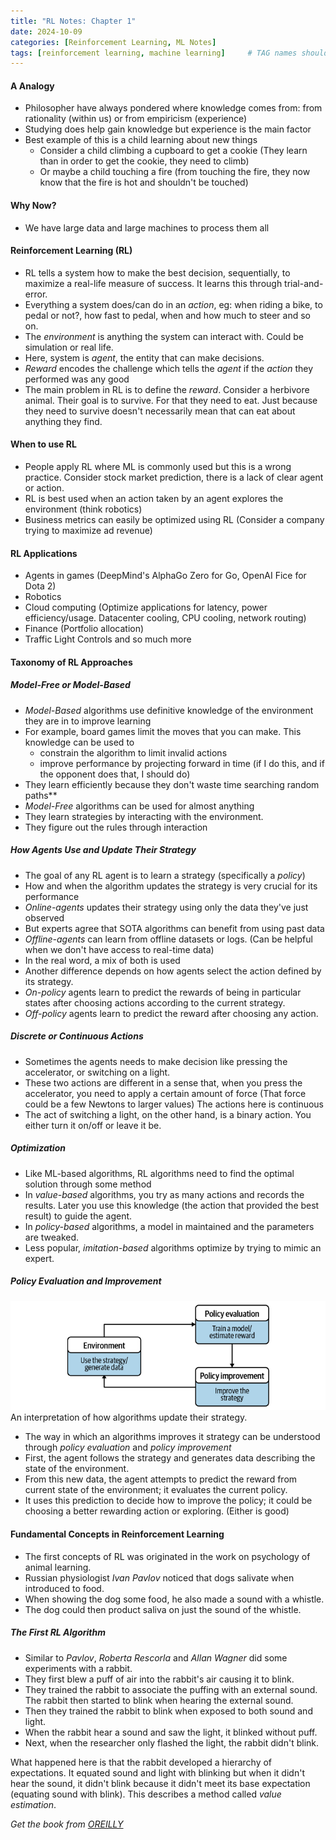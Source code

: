 ```yaml
---
title: "RL Notes: Chapter 1"
date: 2024-10-09
categories: [Reinforcement Learning, ML Notes]
tags: [reinforcement learning, machine learning]     # TAG names should always be lowercase
---
```




#### A Analogy
- Philosopher have always pondered where knowledge comes from: from rationality (within us) or from empiricism (experience)
- Studying does help gain knowledge but experience is the main factor
- Best example of this is a child learning about new things
	- Consider a child climbing a cupboard to get a cookie (They learn than in order to get the cookie, they need to climb)
	- Or maybe a child touching a fire (from touching the fire, they now know that the fire is hot and shouldn't be touched)


#### Why Now?
- We have large data and large machines to process them all


#### Reinforcement Learning (RL)
- RL tells a system how to make the best decision, sequentially, to maximize a real-life measure of success. It learns this through trial-and-error.
- Everything a system does/can do in an *action*, eg: when riding a bike, to pedal or not?, how fast to pedal, when and how much to steer and so on.
- The *environment* is anything the system can interact with. Could be simulation or real life.
- Here, system is *agent*, the entity that can make decisions.
- *Reward* encodes the challenge which tells the *agent* if the *action* they performed was any good
- The main problem in RL is to define the *reward*. Consider a herbivore animal. Their goal is to survive. For that they need to eat. Just because they need to survive doesn't necessarily mean that can eat about anything they find.


#### When to use RL
- People apply RL where ML is commonly used but this is a wrong practice. Consider stock market prediction, there is a lack of clear agent or action.
- RL is best used when an action taken by an agent explores the environment (think robotics)
- Business metrics can easily be optimized using RL (Consider a company trying to maximize ad revenue)


#### RL Applications
- Agents in games (DeepMind's AlphaGo Zero for Go, OpenAI Fice for Dota 2)
- Robotics
- Cloud computing (Optimize applications for latency, power efficiency/usage. Datacenter cooling, CPU cooling, network routing)
- Finance (Portfolio allocation)
- Traffic Light Controls and so much more


#### Taxonomy of RL Approaches

##### Model-Free or Model-Based
- *Model-Based* algorithms use definitive knowledge of the environment they are in to improve learning
- For example, board games limit the moves that you can make. This knowledge can be used to
	- constrain the algorithm to limit invalid actions
	- improve performance by projecting forward in time (if I do this, and if the opponent does that, I should do)
- They learn efficiently because they don't waste time searching random paths**
- *Model-Free* algorithms can be used for almost anything
- They learn strategies by interacting with the environment.
- They figure out the rules through interaction


##### How Agents Use and Update Their Strategy
- The goal of any RL agent is to learn a strategy (specifically a *policy*)
- How and when the algorithm updates the strategy is very crucial for its performance
- *Online-agents* updates their strategy using only the data they've just observed
- But experts agree that SOTA algorithms can benefit from using past data
- *Offline-agents* can learn from offline datasets or logs. (Can be helpful when we don't have access to real-time data)
- In the real word, a mix of both is used
- Another difference depends on how agents select the action defined by its strategy.
- *On-policy* agents learn to predict the rewards of being in particular states after choosing actions according to the current strategy. 
- *Off-policy* agents learn to predict the reward after choosing any action.


##### Discrete or Continuous Actions
- Sometimes the agents needs to make decision like pressing the accelerator, or switching on a light.
- These two actions are different in a sense that, when you press the accelerator, you need to apply a certain amount of force (That force could be a few Newtons to larger values) The actions here is continuous
- The act of switching a light, on the other hand, is a binary action. You either turn it on/off or leave it be.


##### Optimization
- Like ML-based algorithms, RL algorithms need to find the optimal solution through some method
- In *value-based* algorithms, you try as many actions and records the results. Later you use this knowledge (the action that provided the best result) to guide the agent.
- In *policy-based* algorithms, a model in maintained and the parameters are tweaked.
- Less popular, *imitation-based* algorithms optimize by trying to mimic an expert.


##### Policy Evaluation and Improvement

![An interpretation of how algorithms update their strategy.](assets/img/1-2-how-algos-updates.png)
An interpretation of how algorithms update their strategy.
- The way in which an algorithms improves it strategy can be understood through *policy evaluation* and *policy improvement*
- First, the agent follows the strategy and generates data describing the state of the environment.
- From this new data, the agent attempts to predict the reward from current state of the environment; it evaluates the current policy.
- It uses this prediction to decide how to improve the policy; it could be choosing a better rewarding action or exploring. (Either is good)


#### Fundamental Concepts in Reinforcement Learning
- The first concepts of RL was originated in the work on psychology of animal learning.
- Russian physiologist *Ivan Pavlov* noticed that dogs salivate when introduced to food.
- When showing the dog some food, he also made a sound with a whistle.
- The dog could then product saliva on just the sound of the whistle.


##### The First RL Algorithm
- Similar to *Pavlov*, *Roberta Rescorla* and *Allan Wagner* did some experiments with a rabbit.
- They first blew a puff of air into the rabbit's air causing it to blink.
- They trained the rabbit to associate the puffing with an external sound. The rabbit then started to blink when hearing the external sound.
- Then they trained the rabbit to blink when exposed to both sound and light.
- When the rabbit hear a sound and saw the light, it blinked without puff.
- Next, when the researcher only flashed the light, the rabbit didn't blink.

What happened here is that the rabbit developed a hierarchy of expectations. It equated sound and light with blinking but when it didn't hear the sound, it didn't blink because it didn't meet its base expectation (equating sound with blink). This describes a method called *value estimation*.



*Get the book from [OREILLY](https://www.oreilly.com/library/view/reinforcement-learning/9781492072386/)*

